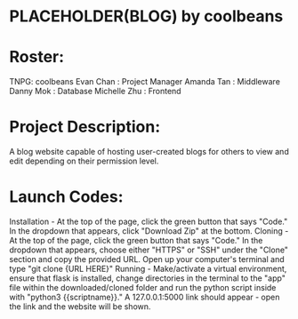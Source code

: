 # PLACEHOLDER(BLOG) by coolbeans
# Roster: 
  TNPG: coolbeans 
  Evan Chan    : Project Manager
  Amanda Tan   : Middleware
  Danny Mok    : Database
  Michelle Zhu : Frontend
# Project Description: 
A blog website capable of hosting user-created blogs for others to view and edit depending on their permission level.
# Launch Codes:
   Installation - At the top of the page, click the green button that says "Code." In the dropdown that appears, click "Download Zip" at the bottom.
   Cloning - At the top of the page, click the green button that says "Code." In the dropdown that appears, choose either "HTTPS" or "SSH" under the "Clone" section and copy the provided URL. Open up your computer's terminal and type "git clone {URL HERE}"
   Running - Make/activate a virtual environment, ensure that flask is installed, change directories in the terminal to the "app" file within the downloaded/cloned folder and run the python script inside with "python3 {{scriptname}}." A 127.0.0.1:5000 link should appear - open the link and the website will be shown.